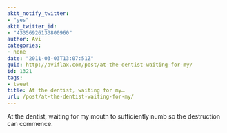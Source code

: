 ```yaml
---
aktt_notify_twitter:
- "yes"
aktt_twitter_id:
- "43356926133800960"
author: Avi
categories:
- none
date: "2011-03-03T13:07:51Z"
guid: http://aviflax.com/post/at-the-dentist-waiting-for-my/
id: 1321
tags:
- tweet
title: At the dentist, waiting for my…
url: /post/at-the-dentist-waiting-for-my/
---
```

At the dentist, waiting for my mouth to sufficiently numb so the destruction can commence.